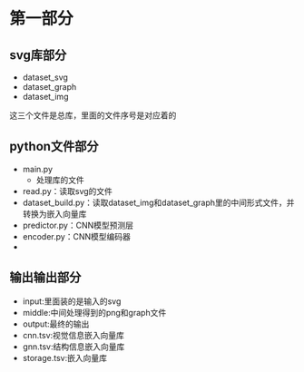 # 第一部分

## svg库部分

- dataset_svg
- dataset_graph
- dataset_img

这三个文件是总库，里面的文件序号是对应着的

## python文件部分

- main.py
  - 处理库的文件
- read.py：读取svg的文件
- dataset_build.py：读取dataset_img和dataset_graph里的中间形式文件，并转换为嵌入向量库
- predictor.py：CNN模型预测层
- encoder.py：CNN模型编码器
- 

## 输出输出部分

- input:里面装的是输入的svg
- middle:中间处理得到的png和graph文件
- output:最终的输出
- cnn.tsv:视觉信息嵌入向量库
- gnn.tsv:结构信息嵌入向量库
- storage.tsv:嵌入向量库
